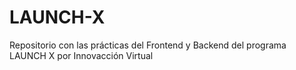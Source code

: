 # LAUNCH-X
Repositorio con las prácticas del Frontend y Backend del programa LAUNCH X por Innovacción Virtual
